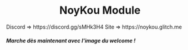 <h1 align="center">NoyKou Module</h1>
Discord => https://discord.gg/sMHk3H4
Site => https://noykou.glitch.me

<h5>Marche dès maintenant avec l'image du welcome !</h5>